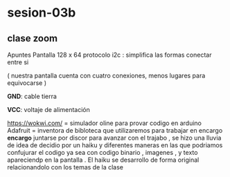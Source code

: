 # sesion-03b
## clase zoom 
Apuntes 
Pantalla 128 x 64 
protocolo i2c : simplifica las formas conectar entre si 

( nuestra pantalla cuenta con cuatro conexiones, menos lugares para equivocarse  )

**GND**: cable tierra 

**VCC**: voltaje de alimentación

<https://wokwi.com/> = simulador oline para provar codigo en arduino
Adafruit = inventora de bibloteca que utilizaremos para trabajar en encargo 
**encargo**
juntarse por discor para avanzar con el trajabo , se hizo una lluvia de idea de decidio por un haiku y diferentes maneras en las que podriamos confujurar el codigo ya sea con codigo binario , imagenes , y texto apareciendp en la pantalla . El haiku se desarrollo de forma original relacionandolo con los temas de la clase 

